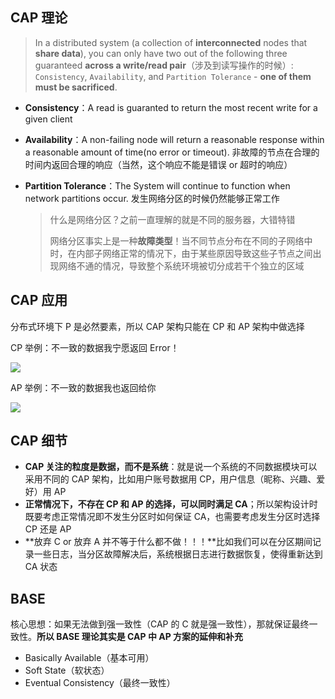 ## CAP 理论

> In a distributed system (a collection of **interconnected** nodes that **share data**), you can only have two out of the following three guaranteed **across a write/read pair**（涉及到读写操作的时候）: `Consistency`, `Availability`, and `Partition Tolerance` - **one of them must be sacrificed**.

- **Consistency**：A read is guaranted to return the most recent write for a given client

- **Availability**：A non-failing node will return a reasonable response within a reasonable amount of time(no error or timeout). 非故障的节点在合理的时间内返回合理的响应（当然，这个响应不能是错误 or 超时的响应）

- **Partition Tolerance**：The System will continue to function when network partitions occur. 发生网络分区的时候仍然能够正常工作

  > 什么是网络分区？之前一直理解的就是不同的服务器，大错特错
  >
  > 网络分区事实上是一种**故障类型**！当不同节点分布在不同的子网络中时，在内部子网络正常的情况下，由于某些原因导致这些子节点之间出现网络不通的情况，导致整个系统环境被切分成若干个独立的区域

## CAP 应用

分布式环境下 P 是必然要素，所以 CAP 架构只能在 CP 和 AP 架构中做选择

CP 举例：不一致的数据我宁愿返回 Error！

![](https://cs-wiki.oss-cn-shanghai.aliyuncs.com/img/image-20221115171943931.png)

AP 举例：不一致的数据我也返回给你

![](https://cs-wiki.oss-cn-shanghai.aliyuncs.com/img/image-20221115172015567.png)

## CAP 细节

- **CAP 关注的粒度是数据，而不是系统**：就是说一个系统的不同数据模块可以采用不同的 CAP 架构，比如用户账号数据用 CP，用户信息（昵称、兴趣、爱好）用 AP
- **正常情况下，不存在 CP 和 AP 的选择，可以同时满足 CA**；所以架构设计时既要考虑正常情况即不发生分区时如何保证 CA，也需要考虑发生分区时选择 CP 还是 AP
- **放弃 C or 放弃 A 并不等于什么都不做！！！**比如我们可以在分区期间记录一些日志，当分区故障解决后，系统根据日志进行数据恢复，使得重新达到 CA 状态

## BASE

核心思想：如果无法做到强一致性（CAP 的 C 就是强一致性），那就保证最终一致性。**所以 BASE 理论其实是 CAP 中 AP 方案的延伸和补充**

- Basically Available（基本可用）
- Soft State（软状态）
- Eventual Consistency（最终一致性）
